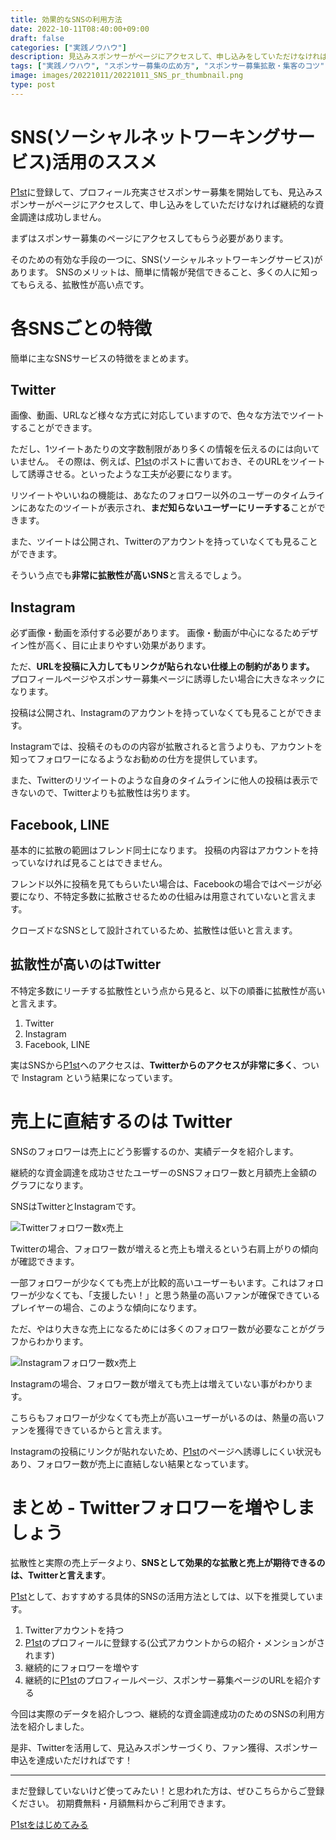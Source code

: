 ```yaml
---
title: 効果的なSNSの利用方法
date: 2022-10-11T08:40:00+09:00
draft: false
categories: ["実践ノウハウ"]
description: 見込みスポンサーがページにアクセスして、申し込みをしていただけなければ継続的な資金調達は成功しません。まずはスポンサー募集のページにアクセスしてもらう必要があります。実際の売上データを紹介しつつ、どのSNSを活用すべきなのか説明します。
tags: ["実践ノウハウ", "スポンサー募集の広め方", "スポンサー募集拡散・集客のコツ", "パーソナルファンディング"]
image: images/20221011/20221011_SNS_pr_thumbnail.png
type: post
---
```


# SNS(ソーシャルネットワーキングサービス)活用のススメ

[P1st][p1st_site]に登録して、プロフィール充実させスポンサー募集を開始しても、見込みスポンサーがページにアクセスして、申し込みをしていただけなければ継続的な資金調達は成功しません。

まずはスポンサー募集のページにアクセスしてもらう必要があります。

そのための有効な手段の一つに、SNS(ソーシャルネットワーキングサービス)があります。
SNSのメリットは、簡単に情報が発信できること、多くの人に知ってもらえる、拡散性が高い点です。


# 各SNSごとの特徴

簡単に主なSNSサービスの特徴をまとめます。

## Twitter

<i style="font-size: 10rem;" class="fa-brands fa-twitter"></i>

画像、動画、URLなど様々な方式に対応していますので、色々な方法でツイートすることができます。

ただし、1ツイートあたりの文字数制限があり多くの情報を伝えるのには向いていません。
その際は、例えば、[P1st][p1st_site]のポストに書いておき、そのURLをツイートして誘導させる。といったような工夫が必要になります。

リツイートやいいねの機能は、あなたのフォロワー以外のユーザーのタイムラインにあなたのツイートが表示され、**まだ知らないユーザーにリーチする**ことができます。

また、ツイートは公開され、Twitterのアカウントを持っていなくても見ることができます。

そういう点でも**非常に拡散性が高いSNS**と言えるでしょう。

## Instagram

<i style="font-size: 10rem;" class="fa-brands fa-instagram"></i>

必ず画像・動画を添付する必要があります。
画像・動画が中心になるためデザイン性が高く、目に止まりやすい効果があります。

ただ、**URLを投稿に入力してもリンクが貼られない仕様上の制約があります。**
プロフィールページやスポンサー募集ページに誘導したい場合に大きなネックになります。

投稿は公開され、Instagramのアカウントを持っていなくても見ることができます。

Instagramでは、投稿そのものの内容が拡散されると言うよりも、アカウントを知ってフォロワーになるようなお勧めの仕方を提供しています。

また、Twitterのリツイートのような自身のタイムラインに他人の投稿は表示できないので、Twitterよりも拡散性は劣ります。


## Facebook, LINE

<i style="font-size: 10rem;" class="fa-brands fa-facebook"></i>
<i style="font-size: 10rem;" class="fa-brands fa-line"></i>

基本的に拡散の範囲はフレンド同士になります。
投稿の内容はアカウントを持っていなければ見ることはできません。

フレンド以外に投稿を見てもらいたい場合は、Facebookの場合ではページが必要になり、不特定多数に拡散させるための仕組みは用意されていないと言えます。

クローズドなSNSとして設計されているため、拡散性は低いと言えます。


## 拡散性が高いのはTwitter

不特定多数にリーチする拡散性という点から見ると、以下の順番に拡散性が高いと言えます。

1. Twitter
1. Instagram
1. Facebook, LINE

実はSNSから[P1st][p1st_site]へのアクセスは、**Twitterからのアクセスが非常に多く**、ついで Instagram という結果になっています。


# 売上に直結するのは Twitter

SNSのフォロワーは売上にどう影響するのか、実績データを紹介します。

継続的な資金調達を成功させたユーザーのSNSフォロワー数と月額売上金額のグラフになります。

SNSはTwitterとInstagramです。

![Twitterフォロワー数x売上](images/20221011/20221011_graph_twitter_followers.png)

Twitterの場合、フォロワー数が増えると売上も増えるという右肩上がりの傾向が確認できます。

一部フォロワーが少なくても売上が比較的高いユーザーもいます。これはフォロワーが少なくても、「支援したい！」と思う熱量の高いファンが確保できているプレイヤーの場合、このような傾向になります。

ただ、やはり大きな売上になるためには多くのフォロワー数が必要なことがグラフからわかります。


![Instagramフォロワー数x売上](images/20221011/20221011_graph_instagram_followers.png)


Instagramの場合、フォロワー数が増えても売上は増えていない事がわかります。

こちらもフォロワーが少なくても売上が高いユーザーがいるのは、熱量の高いファンを獲得できているからと言えます。

Instagramの投稿にリンクが貼れないため、[P1st][p1st_site]のページへ誘導しにくい状況もあり、フォロワー数が売上に直結しない結果となっています。


# まとめ - Twitterフォロワーを増やしましょう

拡散性と実際の売上データより、**SNSとして効果的な拡散と売上が期待できるのは、Twitterと言えます**。

[P1st][p1st_site]として、おすすめする具体的SNSの活用方法としては、以下を推奨しています。

1. Twitterアカウントを持つ
1. [P1st][p1st_site]のプロフィールに登録する(公式アカウントからの紹介・メンションがされます)
1. 継続的にフォロワーを増やす
1. 継続的に[P1st][p1st_site]のプロフィールページ、スポンサー募集ページのURLを紹介する


今回は実際のデータを紹介しつつ、継続的な資金調達成功のためのSNSの利用方法を紹介しました。

是非、Twitterを活用して、見込みスポンサーづくり、ファン獲得、スポンサー申込を達成いただければです！

<hr>

まだ登録していないけど使ってみたい！と思われた方は、ぜひこちらからご登録ください。
初期費無料・月額無料からご利用できます。

<a href="https://players1.st/">
  <div class="primary-button">
    P1stをはじめてみる
  </div>
</a>

[p1st_site]: https://players1.st

